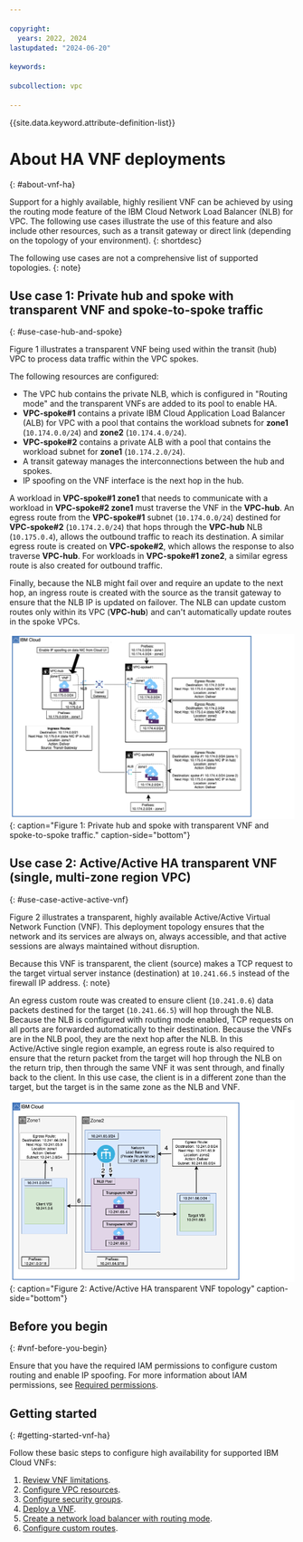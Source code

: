 ```yaml
---

copyright:
  years: 2022, 2024
lastupdated: "2024-06-20"

keywords:

subcollection: vpc

---
```


{{site.data.keyword.attribute-definition-list}}

# About HA VNF deployments
{: #about-vnf-ha}

Support for a highly available, highly resilient VNF can be achieved by using the routing mode feature of the IBM Cloud Network Load Balancer (NLB) for VPC. The following use cases illustrate the use of this feature and also include other resources, such as a transit gateway or direct link (depending on the topology of your environment).
{: shortdesc}

The following use cases are not a comprehensive list of supported topologies.
{: note}

## Use case 1: Private hub and spoke with transparent VNF and spoke-to-spoke traffic
{: #use-case-hub-and-spoke}

Figure 1 illustrates a transparent VNF being used within the transit (hub) VPC to process data traffic within the VPC spokes.

The following resources are configured:

* The VPC hub contains the private NLB, which is configured in "Routing mode" and the transparent VNFs are added to its pool to enable HA.
* **VPC-spoke#1** contains a private IBM Cloud Application Load Balancer (ALB) for VPC with a pool that contains the workload subnets for **zone1** (`10.174.0.0/24`) and **zone2** (`10.174.4.0/24`).
* **VPC-spoke#2** contains a private ALB with a pool that contains the workload subnet for **zone1** (`10.174.2.0/24`).
* A transit gateway manages the interconnections between the hub and spokes.
* IP spoofing on the VNF interface is the next hop in the hub.

A workload in **VPC-spoke#1 zone1** that needs to communicate with a workload in **VPC-spoke#2 zone1** must traverse the VNF in the **VPC-hub**. An egress route from the **VPC-spoke#1** subnet (`10.174.0.0/24`) destined for **VPC-spoke#2** (`10.174.2.0/24`) that hops through the **VPC-hub** NLB (`10.175.0.4`), allows the outbound traffic to reach its destination. A similar egress route is created on **VPC-spoke#2**, which allows the response to also traverse **VPC-hub**. For workloads in **VPC-spoke#1 zone2**, a similar egress route is also created for outbound traffic.

Finally, because the NLB might fail over and require an update to the next hop, an ingress route is created with the source as the transit gateway to ensure that the NLB IP is updated on failover. The NLB can update custom routes only within its VPC (**VPC-hub**) and can't automatically update routes in the spoke VPCs.

![Private hub and spoke with transparent VNF and spoke-to-spoke traffic.](images/vnf-hub-spoke-scenario.png){: caption="Figure 1: Private hub and spoke with transparent VNF and spoke-to-spoke traffic." caption-side="bottom"}

## Use case 2: Active/Active HA transparent VNF (single, multi-zone region VPC)
{: #use-case-active-active-vnf}

Figure 2 illustrates a transparent, highly available Active/Active Virtual Network Function (VNF). This deployment topology ensures that the network and its services are always on, always accessible, and that active sessions are always maintained without disruption.

Because this VNF is transparent, the client (source) makes a TCP request to the target virtual server instance (destination) at `10.241.66.5` instead of the firewall IP address.
{: note}

An egress custom route was created to ensure client (`10.241.0.6`) data packets destined for the target (`10.241.66.5`) will hop through the NLB. Because the NLB is configured with routing mode enabled, TCP requests on all ports are forwarded automatically to their destination. Because the VNFs are in the NLB pool, they are the next hop after the NLB. In this Active/Active single region example, an egress route is also required to ensure that the return packet from the target will hop through the NLB on the return trip, then through the same VNF it was sent through, and finally back to the client. In this use case, the client is in a different zone than the target, but the target is in the same zone as the NLB and VNF.

![Active/Active HA transparent VNF topology](images/vnf-single-multi-zone.png){: caption="Figure 2: Active/Active HA transparent VNF topology" caption-side="bottom"}

## Before you begin
{: #vnf-before-you-begin}

Ensure that you have the required IAM permissions to configure custom routing and enable IP spoofing. For more information about IAM permissions, see [Required permissions](/docs/vpc?topic=vpc-resource-authorizations-required-for-api-and-cli-calls).

## Getting started
{: #getting-started-vnf-ha}

Follow these basic steps to configure high availability for supported IBM Cloud VNFs:

1. [Review VNF limitations](/docs/vpc?topic=vpc-vnf-limitations).
1. [Configure VPC resources](/docs/vpc?topic=vpc-configure-vpc-resources).
1. [Configure security groups](/docs/vpc?topic=vpc-configure-security-groups).
1. [Deploy a VNF](/docs/vpc?topic=vpc-deploy-vnf).
1. [Create a network load balancer with routing mode](/docs/vpc?topic=vpc-deploy-nlb).
1. [Configure custom routes](/docs/vpc?topic=vpc-config-custom-routes).
